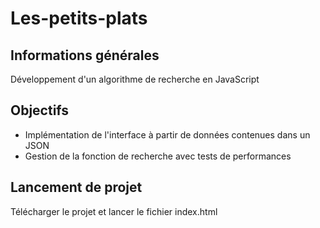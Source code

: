 # Les-petits-plats

## Informations générales

Développement d'un algorithme de recherche en JavaScript

## Objectifs

- Implémentation de l'interface à partir de données contenues dans un JSON
- Gestion de la fonction de recherche avec tests de performances
  
## Lancement de projet

Télécharger le projet et lancer le fichier index.html



